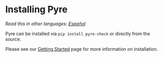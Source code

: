 # Installing Pyre

*Read this in other languages: [Español](INSTALL.es.md)*

Pyre can be installed via `pip install pyre-check` or directly from the source.

Please see our [Getting Started](https://pyre-check.org/docs/installation.html) page
for more information on installation.

